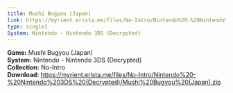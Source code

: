 ```yaml
---
title: Mushi Bugyou (Japan)
link: https://myrient.erista.me/files/No-Intro/Nintendo%20-%20Nintendo%203DS%20(Decrypted)/Mushi%20Bugyou%20(Japan).zip
type: single1
System: Nintendo - Nintendo 3DS (Decrypted)
---
```

<b>Game:</b> Mushi Bugyou (Japan)<br>
<b>System:</b> Nintendo - Nintendo 3DS (Decrypted)<br>
<b>Collection:</b> No-Intro<br>
<b>Download:</b> https://myrient.erista.me/files/No-Intro/Nintendo%20-%20Nintendo%203DS%20(Decrypted)/Mushi%20Bugyou%20(Japan).zip